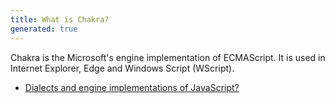 ```yaml
---
title: What is Chakra?
generated: true
---
```


<div markdown="1" class="ans">
Chakra is the Microsoft's engine implementation of ECMAScript.
It is used in Internet Explorer, Edge and Windows Script (WScript).
</div>

- [Dialects and engine implementations of JavaScript?](en-US/javascript/specification-dialects-and-engine-implementations.md)
